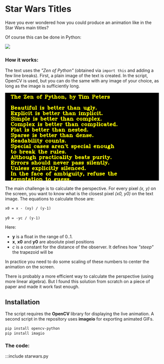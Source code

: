 
# Star Wars Titles

Have you ever wondered how you could produce an animation like in the Star Wars main titles?

Of course this can be done in Python:

![](sw_animation.gif)


### How it works:

The text uses the *"Zen of Python"* (obtained via `import this` and adding a few line breaks).
First, a plain image of the text is created.
In the script, OpenCV is used, but you can do the same with any image of your choice, as long as the image is sufficiently long.

![](text.png)

The main challenge is to calculate the perspective.
For every pixel *(x, y)* on the screen, you want to know what is the closest pixel *(x0, y0)* on the text image.
The equations to calculate those are:

    x0 = x - (xy) / (y-1)

    y0 = -yc / (y-1)

Here:

* **y** is a float in the range of 0..1.
* **x**, **x0** and **y0** are absolute pixel positions
* *c* is a constant for the distance of the observer. It defines how *"steep"* the trapezoid will be

In practice you need to do some scaling of these numbers to center the animation on the screen.

There is probably a more efficient way to calculate the perspective (using more linear algebra).
But I found this solution from scratch on a piece of paper and made it work fast enough.

## Installation

The script requires the **OpenCV** library for displaying the live animation.
A second script in the repository uses **imageio** for exporting animated GIFs.

    pip install opencv-python
    pip install imagio

### The code:

:::include starwars.py
